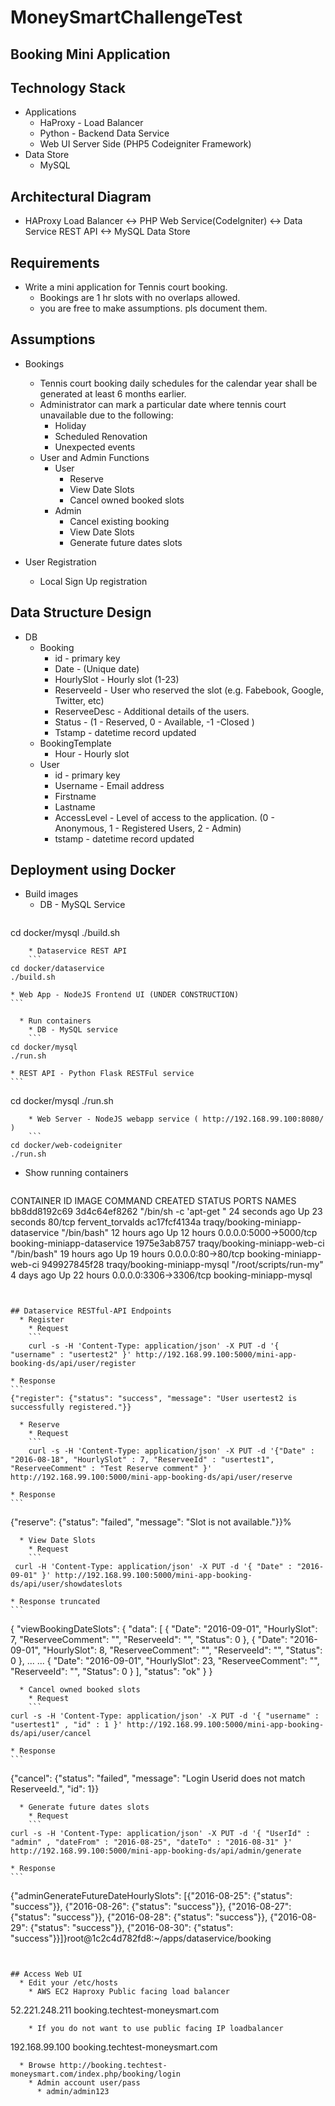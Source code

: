 # MoneySmartChallengeTest

## Booking Mini Application

## Technology Stack
  * Applications
    * HaProxy - Load Balancer
    * Python - Backend Data Service
    * Web UI Server Side (PHP5 Codeigniter Framework)
  * Data Store
    * MySQL

## Architectural Diagram
  * HAProxy Load Balancer <-> PHP Web Service(CodeIgniter) <-> Data Service REST API <-> MySQL Data Store

## Requirements
  * Write a mini application for Tennis court booking. 
    * Bookings are 1 hr slots with no overlaps allowed.
    * you are free to make assumptions. pls document them.

## Assumptions
  * Bookings
    * Tennis court booking daily schedules for the calendar year shall be generated at least 6 months earlier.
    * Administrator can mark a particular date where tennis court unavailable due to the following:
      * Holiday
      * Scheduled Renovation
      * Unexpected events
    * User and Admin Functions
      * User
        * Reserve
        * View Date Slots
        * Cancel owned booked slots
      * Admin
        * Cancel existing booking
        * View Date Slots
        * Generate future dates slots

  * User Registration
    * Local Sign Up registration

## Data Structure Design
  * DB
    * Booking
      * id - primary key
      * Date - (Unique date)
      * HourlySlot - Hourly slot (1-23)
      * ReserveeId - User who reserved the slot (e.g. Fabebook, Google, Twitter, etc)
      * ReserveeDesc - Additional details of the users.
      * Status - (1 - Reserved, 0 - Available, -1 -Closed )
      * Tstamp - datetime record updated
    * BookingTemplate
      * Hour - Hourly slot
    * User
      * id - primary key
      * Username - Email address
      * Firstname
      * Lastname
      * AccessLevel - Level of access to the application. (0 - Anonymous, 1 - Registered Users, 2 - Admin)
      * tstamp - datetime record updated


## Deployment using Docker
  * Build images
    * DB - MySQL Service
    ```
cd docker/mysql
./build.sh
```
    * Dataservice REST API
    ```
cd docker/dataservice
./build.sh
```
    * Web App - NodeJS Frontend UI (UNDER CONSTRUCTION)
    ```    
```
  * Run containers
    * DB - MySQL service
    ```
cd docker/mysql
./run.sh
```
    * REST API - Python Flask RESTFul service
    ```
cd docker/mysql
./run.sh
```
    * Web Server - NodeJS webapp service ( http://192.168.99.100:8080/ )
    ```
cd docker/web-codeigniter
./run.sh
```
  * Show running containers
    ```
CONTAINER ID        IMAGE                               COMMAND                  CREATED             STATUS              PORTS                    NAMES
bb8dd8192c69        3d4c64ef8262                        "/bin/sh -c 'apt-get "   24 seconds ago      Up 23 seconds       80/tcp                   fervent_torvalds
ac17fcf4134a        traqy/booking-miniapp-dataservice   "/bin/bash"              12 hours ago        Up 12 hours         0.0.0.0:5000->5000/tcp   booking-miniapp-dataservice
1975e3ab8757        traqy/booking-miniapp-web-ci        "/bin/bash"              19 hours ago        Up 19 hours         0.0.0.0:80->80/tcp       booking-miniapp-web-ci
949927845f28        traqy/booking-miniapp-mysql         "/root/scripts/run-my"   4 days ago          Up 22 hours         0.0.0.0:3306->3306/tcp   booking-miniapp-mysql
```


## Dataservice RESTful-API Endpoints
  * Register
    * Request
    ```
    curl -s -H 'Content-Type: application/json' -X PUT -d '{ "username" : "usertest2" }' http://192.168.99.100:5000/mini-app-booking-ds/api/user/register
```
    * Response
    ```
    {"register": {"status": "success", "message": "User usertest2 is successfully registered."}}
```
  * Reserve
    * Request
    ```
    curl -s -H 'Content-Type: application/json' -X PUT -d '{"Date" : "2016-08-18", "HourlySlot" : 7, "ReserveeId" : "usertest1", "ReserveeComment" : "Test Reserve comment" }' http://192.168.99.100:5000/mini-app-booking-ds/api/user/reserve
```
    * Response
    ```
{"reserve": {"status": "failed", "message": "Slot is not available."}}%    
```    
  * View Date Slots
    * Request
    ```
 curl -H 'Content-Type: application/json' -X PUT -d '{ "Date" : "2016-09-01" }' http://192.168.99.100:5000/mini-app-booking-ds/api/user/showdateslots
```    
    * Response truncated
    ```
{
    "viewBookingDateSlots": {
        "data": [
            {
                "Date": "2016-09-01",
                "HourlySlot": 7,
                "ReserveeComment": "",
                "ReserveeId": "",
                "Status": 0
            },
            {
                "Date": "2016-09-01",
                "HourlySlot": 8,
                "ReserveeComment": "",
                "ReserveeId": "",
                "Status": 0
            },
...
...
            {
                "Date": "2016-09-01",
                "HourlySlot": 23,
                "ReserveeComment": "",
                "ReserveeId": "",
                "Status": 0
            }
        ],
        "status": "ok"
    }
}    
```
  * Cancel owned booked slots
    * Request
    ```
curl -s -H 'Content-Type: application/json' -X PUT -d '{ "username" : "usertest1" , "id" : 1 }' http://192.168.99.100:5000/mini-app-booking-ds/api/user/cancel    
```    
    * Response
    ```
{"cancel": {"status": "failed", "message": "Login Userid does not match ReserveeId.", "id": 1}}    
```
  * Generate future dates slots
    * Request
    ```
curl -s -H 'Content-Type: application/json' -X PUT -d '{ "UserId" : "admin" , "dateFrom" : "2016-08-25", "dateTo" : "2016-08-31" }' http://192.168.99.100:5000/mini-app-booking-ds/api/admin/generate
```
    * Response
    ```
{"adminGenerateFutureDateHourlySlots": [{"2016-08-25": {"status": "success"}}, {"2016-08-26": {"status": "success"}}, {"2016-08-27": {"status": "success"}}, {"2016-08-28": {"status": "success"}}, {"2016-08-29": {"status": "success"}}, {"2016-08-30": {"status": "success"}}]}root@1c2c4d782fd8:~/apps/dataservice/booking
```


## Access Web UI
  * Edit your /etc/hosts
    * AWS EC2 Haproxy Public facing load balancer
  ```
52.221.248.211 booking.techtest-moneysmart.com  
```
    * If you do not want to use public facing IP loadbalancer
  ```
192.168.99.100 booking.techtest-moneysmart.com
```
  * Browse http://booking.techtest-moneysmart.com/index.php/booking/login
    * Admin account user/pass
      * admin/admin123



